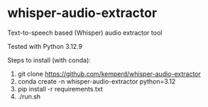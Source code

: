 # whisper-audio-extractor
Text-to-speech based (Whisper) audio extractor tool

Tested with Python 3.12.9

Steps to install (with conda):

1. git clone https://github.com/kemperd/whisper-audio-extractor
2. conda create -n whisper-audio-extractor python=3.12
3. pip install -r requirements.txt
4. ./run.sh

